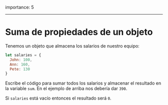 importance: 5

---

# Suma de propiedades de un objeto

Tenemos un objeto que almacena los salarios de nuestro equipo:

```js
let salaries = {
  John: 100,
  Ann: 160,
  Pete: 130
}
```

Escribe el código para sumar todos los salarios y almacenar el resultado en la variable `sum`. En el ejemplo de arriba nos debería dar `390`.

Si `salaries` está vacío entonces el resultado será `0`.
